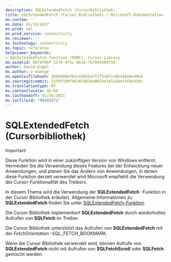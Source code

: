 ```yaml
---
description: SQLExtendedFetch (Cursorbibliothek)
title: SQLExtendedFetch (Cursor Bibliothek) | Microsoft-Dokumentation
ms.custom: ''
ms.date: 01/19/2017
ms.prod: sql
ms.prod_service: connectivity
ms.reviewer: ''
ms.technology: connectivity
ms.topic: reference
helpviewer_keywords:
- SQLExtendedFetch function [ODBC], Cursor Library
ms.assetid: 06fbf06f-127b-475c-b636-7b784918475d
author: David-Engel
ms.author: v-daenge
ms.openlocfilehash: 266d408b765ce5025a7f275c87cc6b548e6e49bb
ms.sourcegitcommit: 33f0f190f962059826e002be165a2bef4f9e350c
ms.translationtype: MT
ms.contentlocale: de-DE
ms.lasthandoff: 01/30/2021
ms.locfileid: "99202872"
---
```

# <a name="sqlextendedfetch-cursor-library"></a>SQLExtendedFetch (Cursorbibliothek)
> [!IMPORTANT]  
>  Diese Funktion wird in einer zukünftigen Version von Windows entfernt. Vermeiden Sie die Verwendung dieses Features bei der Entwicklung neuer Anwendungen, und planen Sie das Ändern von Anwendungen, in denen diese Funktion derzeit verwendet wird Microsoft empfiehlt die Verwendung der Cursor-Funktionalität des Treibers.  
  
 In diesem Thema wird die Verwendung der **SQLExtendedFetch** -Funktion in der Cursor Bibliothek erläutert. Allgemeine Informationen zu **SQLExtendedFetch** finden Sie unter [SQLExtendedFetch-Funktion](../../../odbc/reference/syntax/sqlextendedfetch-function.md).  
  
 Die Cursor Bibliothek implementiert **SQLExtendedFetch** durch wiederholtes Aufrufen von **SQLFetch** im Treiber.  
  
 Die Cursor Bibliothek unterstützt das Aufrufen von **SQLExtendedFetch** mit der *FetchOrientation* -SQL_FETCH_BOOKMARK.  
  
 Wenn die Cursor Bibliothek verwendet wird, können Aufrufe von **SQLExtendedFetch** nicht mit Aufrufen von **SQLFetchScroll** oder **SQLFetch** gemischt werden.
